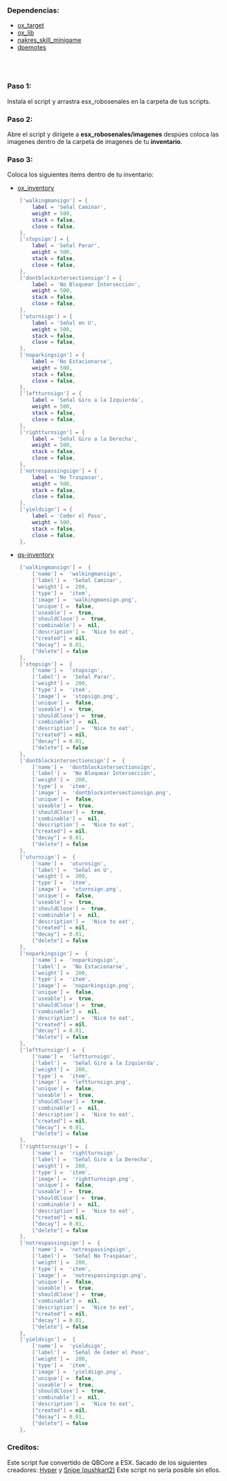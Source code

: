 ### Dependencias:
* [ox_target](https://github.com/overextended/ox_target)
* [ox_lib](https://github.com/overextended/ox_lib)
* [nakres_skill_minigame](https://github.com/NNakreSS/nakres_skill_minigame/tree/main)
* [dpemotes](https://github.com/andristum/dpemotes)

<br>
<br>

### Paso 1:
Instala el script y arrastra esx_robosenales en la carpeta de tus scripts.

### Paso 2:
Abre el script y dirígete a **esx_robosenales/imagenes** despúes coloca las imagenes dentro de la carpeta de imagenes de tu **inventario**.


### Paso 3: 
Coloca los siguientes items dentro de tu inventario:

* [ox_inventory](https://github.com/overextended/ox_inventory)
```lua
	['walkingmansign'] = {
		label = 'Señal Caminar',
		weight = 500,
		stack = false,
		close = false,
	},
	['stopsign'] = {
		label = 'Señal Parar',
		weight = 500,
		stack = false,
		close = false,
	},
	['dontblockintersectionsign'] = {
		label = 'No Bloquear Intersección',
		weight = 500,
		stack = false,
		close = false,
	},
	['uturnsign'] = {
		label = 'Señal en U',
		weight = 500,
		stack = false,
		close = false,
	},
	['noparkingsign'] = {
		label = 'No Estacionarse',
		weight = 500,
		stack = false,
		close = false,
	},
	['leftturnsign'] = {
		label = 'Señal Giro a la Izquierda',
		weight = 500,
		stack = false,
		close = false,
	},
	['rightturnsign'] = {
		label = 'Señal Giro a la Derecha',
		weight = 500,
		stack = false,
		close = false,
	},
	['notrespassingsign'] = {
		label = 'No Traspasar',
		weight = 500,
		stack = false,
		close = false,
	},
	['yieldsign'] = {
		label = 'Ceder el Paso',
		weight = 500,
		stack = false,
		close = false,
	},
```

* [qs-inventory](https://buy.quasar-store.com/package/5677336)
```lua
    ['walkingmansign'] =  {
        ['name'] =  'walkingmansign',
        ['label'] =  'Señal Caminar',
        ['weight'] =  200,
        ['type'] =  'item',
        ['image'] =  'walkingmansign.png',
        ['unique'] =  false,
        ['useable'] =  true,
        ['shouldClose'] =  true,
        ['combinable'] =  nil,
        ['description'] =  'Nice to eat',
        ["created"] = nil,
        ["decay"] = 0.01,
        ["delete"] = false
    },
    ['stopsign'] =  {
        ['name'] =  'stopsign',
        ['label'] =  'Señal Parar',
        ['weight'] =  200,
        ['type'] =  'item',
        ['image'] =  'stopsign.png',
        ['unique'] =  false,
        ['useable'] =  true,
        ['shouldClose'] =  true,
        ['combinable'] =  nil,
        ['description'] =  'Nice to eat',
        ["created"] = nil,
        ["decay"] = 0.01,
        ["delete"] = false
    },
    ['dontblockintersectionsign'] =  {
        ['name'] =  'dontblockintersectionsign',
        ['label'] =  'No Bloquear Intersección',
        ['weight'] =  200,
        ['type'] =  'item',
        ['image'] =  'dontblockintersectionsign.png',
        ['unique'] =  false,
        ['useable'] =  true,
        ['shouldClose'] =  true,
        ['combinable'] =  nil,
        ['description'] =  'Nice to eat',
        ["created"] = nil,
        ["decay"] = 0.01,
        ["delete"] = false
    },
    ['uturnsign'] =  {
        ['name'] =  'uturnsign',
        ['label'] =  'Señal en U',
        ['weight'] =  200,
        ['type'] =  'item',
        ['image'] =  'uturnsign.png',
        ['unique'] =  false,
        ['useable'] =  true,
        ['shouldClose'] =  true,
        ['combinable'] =  nil,
        ['description'] =  'Nice to eat',
        ["created"] = nil,
        ["decay"] = 0.01,
        ["delete"] = false
    },
    ['noparkingsign'] =  {
        ['name'] =  'noparkingsign',
        ['label'] =  'No Estacionarse',
        ['weight'] =  200,
        ['type'] =  'item',
        ['image'] =  'noparkingsign.png',
        ['unique'] =  false,
        ['useable'] =  true,
        ['shouldClose'] =  true,
        ['combinable'] =  nil,
        ['description'] =  'Nice to eat',
        ["created"] = nil,
        ["decay"] = 0.01,
        ["delete"] = false
    },
    ['leftturnsign'] =  {
        ['name'] =  'leftturnsign',
        ['label'] =  'Señal Giro a la Izquierda',
        ['weight'] =  200,
        ['type'] =  'item',
        ['image'] =  'leftturnsign.png',
        ['unique'] =  false,
        ['useable'] =  true,
        ['shouldClose'] =  true,
        ['combinable'] =  nil,
        ['description'] =  'Nice to eat',
        ["created"] = nil,
        ["decay"] = 0.01,
        ["delete"] = false
    },
    ['rightturnsign'] =  {
        ['name'] =  'rightturnsign',
        ['label'] =  'Señal Giro a la Derecha',
        ['weight'] =  200,
        ['type'] =  'item',
        ['image'] =  'rightturnsign.png',
        ['unique'] =  false,
        ['useable'] =  true,
        ['shouldClose'] =  true,
        ['combinable'] =  nil,
        ['description'] =  'Nice to eat',
        ["created"] = nil,
        ["decay"] = 0.01,
        ["delete"] = false
    },
    ['notrespassingsign'] =  {
        ['name'] =  'notrespassingsign',
        ['label'] =  'Señal No Traspasar',
        ['weight'] =  200,
        ['type'] =  'item',
        ['image'] =  'notrespassingsign.png',
        ['unique'] =  false,
        ['useable'] =  true,
        ['shouldClose'] =  true,
        ['combinable'] =  nil,
        ['description'] =  'Nice to eat',
        ["created"] = nil,
        ["decay"] = 0.01,
        ["delete"] = false
    },
    ['yieldsign'] =  {
        ['name'] =  'yieldsign',
        ['label'] =  'Señal de Ceder el Paso',
        ['weight'] =  200,
        ['type'] =  'item',
        ['image'] =  'yieldsign.png',
        ['unique'] =  false,
        ['useable'] =  true,
        ['shouldClose'] =  true,
        ['combinable'] =  nil,
        ['description'] =  'Nice to eat',
        ["created"] = nil,
        ["decay"] = 0.01,
        ["delete"] = false
    },

```


### Creditos:
Este script fue convertido de QBCore a ESX. Sacado de los siguientes creadores:
[Hyper](https://github.com/itsHyper) y [Snipe (pushkart2)](https://github.com/pushkart2) Este script no sería posible sin ellos.

